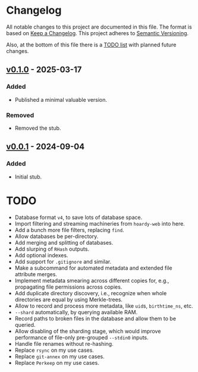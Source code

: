 # Changelog

All notable changes to this project are documented in this file.
The format is based on [Keep a Changelog](https://keepachangelog.com/en/1.1.0/).
This project adheres to [Semantic Versioning](https://semver.org/spec/v2.0.0.html).

Also, at the bottom of this file there is a [TODO list](#todo) with planned future changes.

## [v0.1.0] - 2025-03-17

### Added

- Published a minimal valuable version.

### Removed

- Removed the stub.

## [v0.0.1] - 2024-09-04

### Added

- Initial stub.

[v0.1.0]: https://github.com/Own-Data-Privateer/hoardy/compare/v0.0.1...v0.1.0
[v0.0.1]: https://github.com/Own-Data-Privateer/hoardy/releases/tag/v0.0.1

# TODO

- Database format `v4`, to save lots of database space.
- Import filtering and streaming machineries from `hoardy-web` into here.
- Add a bunch more file filters, replacing `find`.
- Allow databases be per-directory.
- Add merging and splitting of databases.
- Add slurping of `RHash` outputs.
- Add optional indexes.
- Add support for `.gitignore` and similar.
- Make a subcommand for automated metadata and extended file attribute merges.
- Implement metadata smearing across different copies for, e.g., propagating file permissions across copies.
- Add duplicate directory discovery, i.e., recognize when whole directories are equal by using Merkle-trees.
- Allow to record and process more metadata, like `uid`s, `birthtime_ns`, etc.
- `--shard` automatically, by querying available RAM.
- Record paths to broken files in the database and allow them to be queried.
- Allow disabling of the sharding stage, which would improve performance of file-only pre-grouped `--stdin0` inputs.
- Handle file renames without re-hashing.
- Replace `rsync` on my use cases.
- Replace `git-annex` on my use cases.
- Replace `Perkeep` on my use cases.
